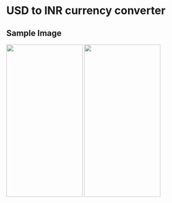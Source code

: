 # USD to INR currency converter

## Sample Image
<img src="https://github.com/boopathirajan-29102003/Currency_Converter_Application/assets/119310668/5c37a410-f216-4f02-82da-c2ecc6e5109d" width=200 height=400>
<img src="https://github.com/boopathirajan-29102003/Currency_Converter_Application/assets/119310668/d10fa364-0207-4356-a17b-de36b34dc1a8" width=200 height=400>


